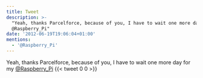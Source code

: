 ```yaml
---
title: Tweet
description: >-
  "Yeah, thanks Parcelforce, because of you, I have to wait one more day for my
  @Raspberry_Pi"
date: '2012-06-19T19:06:04+01:00'
mentions:
  - '@Raspberry_Pi'
---
```

Yeah, thanks Parcelforce, because of you, I have to wait one more day for my [@Raspberry_Pi](https://twitter.com/@Raspberry_Pi)
      {{< tweet 0 0 >}}
    
